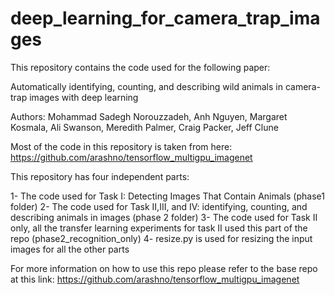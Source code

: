 # deep_learning_for_camera_trap_images
This repository contains the code used for the following paper:

Automatically identifying, counting, and describing wild animals in camera-trap images with deep learning

Authors: Mohammad Sadegh Norouzzadeh, Anh Nguyen, Margaret Kosmala, Ali Swanson, Meredith Palmer, Craig Packer, Jeff Clune

Most of the code in this repository is taken from here: https://github.com/arashno/tensorflow_multigpu_imagenet

This repository has four independent parts:

1- The code used for Task I: Detecting Images That Contain Animals (phase1 folder)
2- The code used for Task II,III, and IV: identifying, counting, and describing animals in images (phase 2 folder)
3- The code used for Task II only, all the transfer learning experiments for task II used this part of the repo (phase2_recognition_only)
4- resize.py is used for resizing the input images for all the other parts


For more information on how to use this repo please refer to the base repo at this link: https://github.com/arashno/tensorflow_multigpu_imagenet


